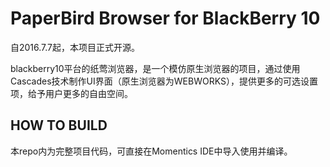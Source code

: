 PaperBird Browser for BlackBerry 10
====

自2016.7.7起，本项目正式开源。

blackberry10平台的纸莺浏览器，是一个模仿原生浏览器的项目，通过使用Cascades技术制作UI界面（原生浏览器为WEBWORKS），提供更多的可选设置项，给予用户更多的自由空间。

## HOW TO BUILD

本repo内为完整项目代码，可直接在Momentics IDE中导入使用并编译。

